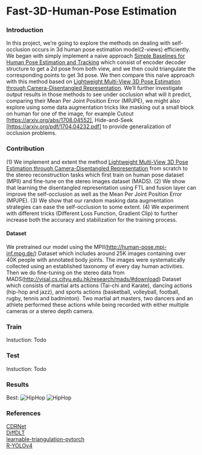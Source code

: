 # Fast-3D-Human-Pose Estimation

### Introduction
In this project, we’re going to explore the methods on dealing with self-occlusion occurs in 3d human pose estimation model(2-views) efficiently. We began with simply implement a naive approach [Simple Baselines for Human Pose Estimation and Tracking](https://arxiv.org/abs/1804.06208) which consist of encoder decoder structure to get a 2d pose from both view, and we then could triangulate the corresponding points to get 3d pose. We then compare this
naive approach with this method based on [Lightweight Multi-View 3D Pose Estimation through Camera-Disentangled Representation](https://arxiv.org/pdf/2004.02186.pdf). We’ll further investigate output results in those methods to see under occlusion what will it predict, comparing their Mean Per Joint Position Error (MPJPE), we might also explore using some data augmentation tricks like masking out a small block on human for one of the image, for example Cutout [https://arxiv.org/abs/1708.04552], Hide-and-Seek [https://arxiv.org/pdf/1704.04232.pdf] to provide generalization of occlusion problems.

### Contribution
(1) We implement and extent the method [Lightweight Multi-View 3D Pose Estimation through Camera-Disentangled Representation](https://arxiv.org/pdf/2004.02186.pdf) from scratch to the stereo reconstruction tasks which first train on human pose dataset (MPII) and fine-tune on the stereo images dataset (MADS).
(2) We show that learning the disentangled representation using FTL and fusion layer can improve the self-occlusion
as well as the Mean Per Joint Position Error (MPJPE).
(3) We show that our random masking data augmentation strategies can ease the self-occlusion to some extent.
(4) We experiment with different tricks (Different Loss Function, Gradient Clip) to further increase both the accuracy and stabilization for the training process.

#### Dataset

We pretrained our model using the MPII(http://human-pose.mpi-inf.mpg.de/) Dataset which includes around 25K images containing over 40K people with annotated body joints. The images were systematically collected using an established taxonomy of every day human activities. Then we do fine-tuning on the stereo data from MADS(http://visal.cs.cityu.edu.hk/research/mads/#download) Dataset which consists of martial arts actions (Tai-chi and Karate), dancing actions (hip-hop and jazz), and sports actions (basketball, volleyball, football, rugby, tennis and badminton). Two martial art masters, two dancers and an athlete performed these
actions while being recorded with either multiple cameras or a stereo depth camera.

### Train

Instuction: Todo

### Test
 
Instuction: Todo

### Results 
Best:
<img src="https://github.com/eddie0509tw/Fast-3D-Human-Pose-Estimation/tree/main/GIF/HipHip_best.gif" alt="HipHop" />
<img src="https://github.com/eddie0509tw/Fast-3D-Human-Pose-Estimation/tree/main/GIF/Sports_best.gif" alt="HipHop" />

### References

[CDRNet](https://github.com/TemugeB/CDRnet/tree/main)</br>
[DiffDLT](https://github.com/edoRemelli/DiffDLT/blob/master/dlt.py)</br>
[learnable-triangulation-pytorch](https://github.com/karfly/learnable-triangulation-pytorch)</br>
[R-YOLOv4](https://github.com/kunnnnethan/R-YOLOv4/tree/main)</br>


